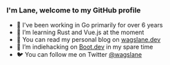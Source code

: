 ### I'm Lane, welcome to my GitHub profile

- 🔭 I've been working in Go primarily for over 6 years
- 🌱 I’m learning Rust and Vue.js at the moment
- 👯 You can read my personal blog on [wagslane.dev](https://wagslane.dev)
- 🤔 I’m indiehacking on [Boot.dev](https://boot.dev) in my spare time
- 🐦 You can follow me on Twitter [@wagslane](https://twitter.com/wagslane)
